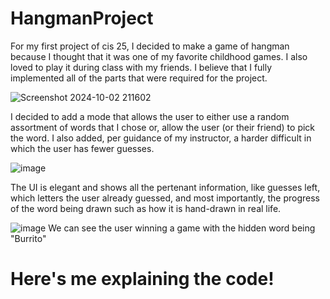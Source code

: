 # HangmanProject
For my first project of cis 25, I decided to make a game of hangman because I thought that it was one of my favorite childhood games. I also loved to play it during 
class with my friends. I believe that I fully implemented all of the parts that were required for the project.


![Screenshot 2024-10-02 211602](https://github.com/user-attachments/assets/2360afed-aa8a-44f4-a1b9-5ffa738db080)

I decided to add a mode that allows the user to either use a random assortment of words that I chose or, allow the user (or their friend) to pick the word.
I also added, per guidance of my instructor, a harder difficult in which the user has fewer guesses.


![image](https://github.com/user-attachments/assets/430a6e12-7bbc-4d71-918c-631d36eeb174)

The UI is elegant and shows all the pertenant information, like guesses left, which letters the user already guessed, and most importantly, the progress of the word being drawn such as how it is hand-drawn in real life.


![image](https://github.com/user-attachments/assets/755dfdee-2e7a-4862-8f23-519b28d2cc37)
We can see the user winning a game with the hidden word being "Burrito"


# Here's me explaining the code!
